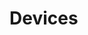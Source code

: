 # Devices
















































































































